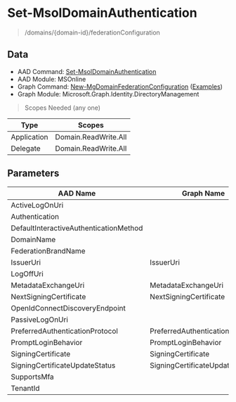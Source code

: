 # Set-MsolDomainAuthentication

> /domains/{domain-id}/federationConfiguration

## Data

+ AAD Command: [Set-MsolDomainAuthentication](https://docs.microsoft.com/en-us/powershell/module/MSOnline/Set-MsolDomainAuthentication)
+ AAD Module: MSOnline
+ Graph Command: [New-MgDomainFederationConfiguration](https://docs.microsoft.com/en-us/powershell/module/Microsoft.Graph.Identity.DirectoryManagement/New-MgDomainFederationConfiguration) ([Examples](https://github.com/orgs/msgraph/discussions?discussions_q=New-MgDomainFederationConfiguration))
+ Graph Module: Microsoft.Graph.Identity.DirectoryManagement

> Scopes Needed (any one)

|Type|Scopes|
|---|---|
|Application|Domain.ReadWrite.All|
|Delegate|Domain.ReadWrite.All|

## Parameters

|AAD Name|Graph Name|AAD Type|Graph Type|Infos|
|---|---|---|---|---|
|ActiveLogOnUri||System.String|||
|Authentication||Microsoft.Online.Administration.DomainAuthenticationType|||
|DefaultInteractiveAuthenticationMethod||System.String|||
|DomainName||System.String|||
|FederationBrandName||System.String|||
|IssuerUri|IssuerUri|System.String|System.String||
|LogOffUri||System.String|||
|MetadataExchangeUri|MetadataExchangeUri|System.String|System.String||
|NextSigningCertificate|NextSigningCertificate|System.String|System.String||
|OpenIdConnectDiscoveryEndpoint||System.String|||
|PassiveLogOnUri||System.String|||
|PreferredAuthenticationProtocol|PreferredAuthenticationProtocol|System.Nullable/Microsoft.Online.Administration.AuthenticationProtocol|System.String||
|PromptLoginBehavior|PromptLoginBehavior|System.Nullable/Microsoft.Online.Administration.PromptLoginBehavior|System.String||
|SigningCertificate|SigningCertificate|System.String|System.String||
|SigningCertificateUpdateStatus|SigningCertificateUpdateStatus|Microsoft.Online.Administration.SigningCertificateUpdateStatus|Microsoft.Graph.PowerShell.Models.IMicrosoftGraphSigningCertificateUpdateStatus||
|SupportsMfa||System.Nullable/System.Boolean|||
|TenantId||System.Nullable/System.Guid|||

